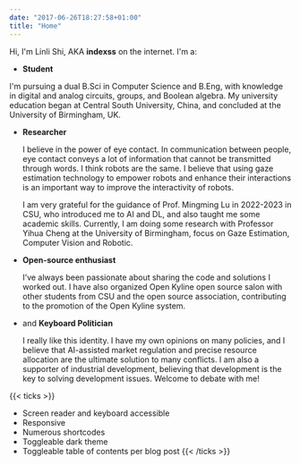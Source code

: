 ```yaml
---
date: "2017-06-26T18:27:58+01:00"
title: "Home"
---
```


Hi, I'm Linli Shi, AKA **indexss** on the internet. I'm a:

- **Student**

  
I'm pursuing a dual B.Sci in Computer Science and B.Eng, with knowledge in digital and analog circuits, groups, and Boolean algebra. My university education began at Central South University, China, and concluded at the University of Birmingham, UK.

- **Researcher**

  I believe in the power of eye contact. In communication between people, eye contact conveys a lot of information that cannot be transmitted through words. I think robots are the same. I believe that using gaze estimation technology to empower robots and enhance their interactions is an important way to improve the interactivity of robots.

  I am very grateful for the guidance of Prof. Mingming Lu in 2022-2023 in CSU, who introduced me to AI and DL, and also taught me some academic skills. Currently, I am doing some research with Professor Yihua Cheng at the University of Birmingham, focus on Gaze Estimation, Computer Vision and Robotic.

- **Open-source enthusiast**

  I’ve always been passionate about sharing the code and solutions I worked out. I have also organized Open Kyline open source salon with other students from CSU and the open source association, contributing to the promotion of the Open Kyline system.

- and **Keyboard Politician**

  I really like this identity. I have my own opinions on many policies, and I believe that AI-assisted market regulation and precise resource allocation are the ultimate solution to many conflicts. I am also a supporter of industrial development, believing that development is the key to solving development issues. Welcome to debate with me!

{{< ticks >}}
* Screen reader and keyboard accessible
* Responsive
* Numerous shortcodes
* Toggleable dark theme
* Toggleable table of contents per blog post
{{< /ticks >}}
